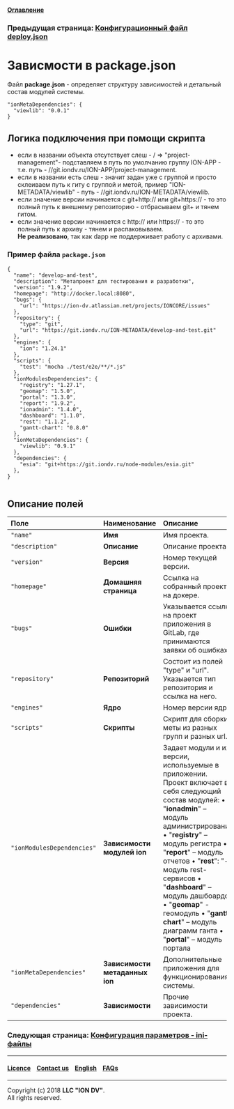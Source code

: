 #### [Оглавление](/docs/ru/index.md)

### Предыдущая страница: [Конфигурационный файл deploy.json](/docs/ru/2_system_description/platform_configuration/deploy.md)

# Зависмости в package.json

Файл **package.json** - определяет структуру зависимостей и детальный состав модулей системы.

```
"ionMetaDependencies": { 
  "viewlib": "0.0.1" 
}
```

## Логика подключения при помощи скрипта

* если в названии объекта отсутствует слеш - / => "project-management"- подставляем в путь по умолчанию группу ION-APP - т.е. путь - //git.iondv.ru/ION-APP/project-management.
* если в названии есть слеш - значит задан уже с группой и просто склеиваем путь к гиту с группой и метой, пример "ION-METADATA/viewlib" - путь - //git.iondv.ru/ION-METADATA/viewlib.
* если значение версии начинается с git+http:// или git+https:// - то это полный путь к внешнему репозиторию - отбрасываем git+ и тянем гитом.
* если значение версии начинается с http:// или https:// - то это полный путь к архиву - тянем и распаковываем.  
**Не реализовано**, так как dapp не поддерживает работу с архивами.

### Пример файла `package.json`

```
{
  "name": "develop-and-test",
  "description": "Метапроект для тестирования и разработки",
  "version": "1.9.2",
  "homepage": "http://docker.local:8080",
  "bugs": {
    "url": "https://ion-dv.atlassian.net/projects/IONCORE/issues"
  },
  "repository": {
    "type": "git",
    "url": "https://git.iondv.ru/ION-METADATA/develop-and-test.git"
  },
  "engines": {
    "ion": "1.24.1"
  },
  "scripts": {
    "test": "mocha ./test/e2e/**/*.js"
  },
  "ionModulesDependencies": {
    "registry": "1.27.1",
    "geomap": "1.5.0",
    "portal": "1.3.0",
    "report": "1.9.2",
    "ionadmin": "1.4.0",
    "dashboard": "1.1.0",
    "rest": "1.1.2",
    "gantt-chart": "0.8.0"
  },
  "ionMetaDependencies": {
    "viewlib": "0.9.1"
  },
  "dependencies": {
    "esia": "git+https://git.iondv.ru/node-modules/esia.git"
  },
}


```
## Описание полей

| Поле            | Наименование | Описание                                                                                                                                                                                                                                                                                 |
|:----------------|:----------------------|:--------------------------------|
| `"name"`       | **Имя**      | Имя проекта.  |
| `"description"`| **Описание** | Описание проекта. |
| `"version"`    | **Версия**   | Номер текущей версии. |
| `"homepage"`   | **Домашняя страница** | Ссылка на собранный проект на докере. |
|    `"bugs"`     |   **Ошибки**           | Указывается ссылка на проект приложения в GitLab, где принимаются заявки об ошибках.|
| `"repository"` | **Репозиторий**  | Состоит из полей "type" и "url". Указыается тип репозитория и ссылка на него.                                                                                                                                                                                                                   |
| `"engines"`    | **Ядро**     | Номер версии ядра.  |
| `"scripts"`    | **Скрипты**  | Скрипт для сборки меты из разных групп и разных url.
| `"ionModulesDependencies"`        | **Зависимости модулей ion**               | Задает модули и их версии, используемые  в приложении. Проект включает в себя следующий состав модулей: •  "**ionadmin**" – модуль администрирования •  "**registry**" – модуль регистра •  "**report**" – модуль отчетов •  "**rest**": "- модуль rest-сервисов •  "**dashboard**" – модуль дашбоардов •  "**geomap**" - геомодуль •  "**gantt-chart**" – модуль диаграмм ганта •  "**portal**" – модуль портала                                                                                                                                    |
| `"ionMetaDependencies"`       | **Зависимости метаданных ion**        | Дополнительные приложения для функционирования системы.                                                                                                                                                                                                       |                                                                                                                                                                                                                                                                                                                                                                                              
| `"dependencies"`   | **Зависимости**      |  Прочие зависимости проекта.


### Следующая страница: [Конфигурация парaметров - ini-файлы](/docs/ru/2_system_description/platform_configuration/ini_files.md)

--------------------------------------------------------------------------  


 #### [Licence](/LICENSE) &ensp;  [Contact us](https://iondv.com) &ensp;  [English](/docs/en/2_system_description/platform_configuration/package.md)   &ensp; [FAQs](/faqs.md)  <div><img src="https://mc.iondv.com/watch/local/docs/framework" style="position:absolute; left:-9999px;" height=1 width=1 alt="iondv metrics"></div>
 
 --------------------------------------------------------------------------  

Copyright (c) 2018 **LLC "ION DV"**.  
All rights reserved. 